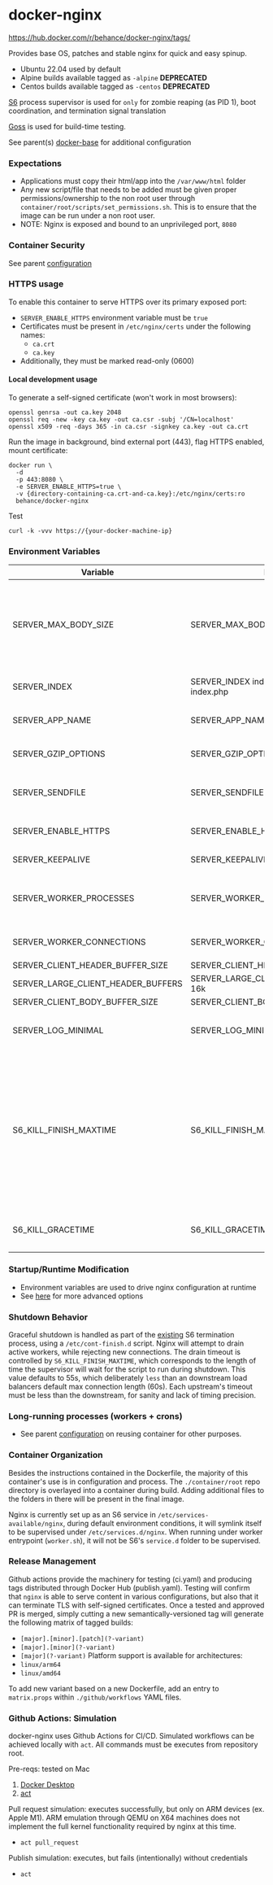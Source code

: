 # docker-nginx

https://hub.docker.com/r/behance/docker-nginx/tags/

Provides base OS, patches and stable nginx for quick and easy spinup.

- Ubuntu 22.04 used by default
- Alpine builds available tagged as `-alpine` **DEPRECATED**
- Centos builds available tagged as `-centos` **DEPRECATED**


[S6](https://github.com/just-containers/s6-overlay) process supervisor is used for `only` for zombie reaping (as PID 1), boot coordination, and termination signal translation

[Goss](https://github.com/aelsabbahy/goss) is used for build-time testing.

See parent(s) [docker-base](https://github.com/behance/docker-base) for additional configuration


### Expectations

- Applications must copy their html/app into the `/var/www/html` folder
- Any new script/file that needs to be added must be given proper permissions/ownership to the non root user through `container/root/scripts/set_permissions.sh`. This is to ensure that the image can be run under a non root user.
-   NOTE: Nginx is exposed and bound to an unprivileged port, `8080`


### Container Security

See parent [configuration](https://github.com/behance/docker-base#security)


### HTTPS usage

To enable this container to serve HTTPS over its primary exposed port:
- `SERVER_ENABLE_HTTPS` environment variable must be `true`
- Certificates must be present in `/etc/nginx/certs` under the following names:
    - `ca.crt`
    - `ca.key`
- Additionally, they must be marked read-only (0600)

#### Local development usage

To generate a self-signed certificate (won't work in most browsers):
```
openssl genrsa -out ca.key 2048
openssl req -new -key ca.key -out ca.csr -subj '/CN=localhost'
openssl x509 -req -days 365 -in ca.csr -signkey ca.key -out ca.crt
```

Run the image in background, bind external port (443), flag HTTPS enabled, mount certificate:
```
docker run \
  -d
  -p 443:8080 \
  -e SERVER_ENABLE_HTTPS=true \
  -v {directory-containing-ca.crt-and-ca.key}:/etc/nginx/certs:ro
  behance/docker-nginx
```

Test
```
curl -k -vvv https://{your-docker-machine-ip}
```


### Environment Variables

Variable | Example | Description
--- | --- | ---
SERVER_MAX_BODY_SIZE | SERVER_MAX_BODY_SIZE=4M | Allows the downstream application to specify a non-default `client_max_body_size` configuration for the `server`-level directive in `/etc/nginx/sites-available/default`
SERVER_INDEX | SERVER_INDEX index.html index.html index.php | Changes the default pages to hit for folder and web roots
SERVER_APP_NAME | SERVER_APP_NAME='view' | Gets appended to the default logging format
SERVER_GZIP_OPTIONS | SERVER_GZIP_OPTIONS=1 | Allows default set of static content to be served gzipped
SERVER_SENDFILE | SERVER_SENDFILE=off | Allows runtime to specify value of nginx's `sendfile` (default, on)
SERVER_ENABLE_HTTPS | SERVER_ENABLE_HTTPS=true | Enable encrypted transmission using certificates
SERVER_KEEPALIVE | SERVER_KEEPALIVE=30 | Define HTTP 1.1's keepalive timeout
SERVER_WORKER_PROCESSES | SERVER_WORKER_PROCESSES=4 | Set to the number of cores in the machine, or the number of cores allocated to container
SERVER_WORKER_CONNECTIONS | SERVER_WORKER_CONNECTIONS=2048 | Sets up the number of connections for worker processes
SERVER_CLIENT_HEADER_BUFFER_SIZE | SERVER_CLIENT_HEADER_BUFFER_SIZE=16k | [docs](http://nginx.org/en/docs/http/ngx_http_core_module.html#client_header_buffer_size)
SERVER_LARGE_CLIENT_HEADER_BUFFERS | SERVER_LARGE_CLIENT_HEADER_BUFFERS=8 16k | [docs](http://nginx.org/en/docs/http/ngx_http_core_module.html#large_client_header_buffers)
SERVER_CLIENT_BODY_BUFFER_SIZE | SERVER_CLIENT_BODY_BUFFER_SIZE=128k | [docs](http://nginx.org/en/docs/http/ngx_http_core_module.html#client_body_buffer_size)
SERVER_LOG_MINIMAL | SERVER_LOG_MINIMAL=1 | Minimize the logging format, appropriate for development environments
S6_KILL_FINISH_MAXTIME | S6_KILL_FINISH_MAXTIME=55000 | The maximum time (in ms) a script in /etc/cont-finish.d could take before sending a KILL signal to it. Take into account that this parameter will be used per each script execution, it's not a max time for the whole set of scripts. This value has a max of 65535 on Alpine variants.
S6_KILL_GRACETIME | S6_KILL_GRACETIME=500 | Wait time (in ms) for S6 finish scripts before sending kill signal


### Startup/Runtime Modification

- Environment variables are used to drive nginx configuration at runtime
- See [here](https://github.com/behance/docker-base#startupruntime-modification) for more advanced options

### Shutdown Behavior

Graceful shutdown is handled as part of the [existing](https://github.com/behance/docker-base#shutdown-behavior) S6 termination process, using a `/etc/cont-finish.d` script.
Nginx will attempt to drain active workers, while rejecting new connections. The drain timeout is controlled by `S6_KILL_FINISH_MAXTIME`, which corresponds to the length of time the supervisor will wait for the script to run during shutdown. This value defaults to 55s, which deliberately `less` than an downstream load balancers default max connection length (60s). Each upstream's timeout must be less than the downstream, for sanity and lack of timing precision.

### Long-running processes (workers + crons)

- See parent [configuration](https://github.com/behance/docker-base#long-running-processes-workers--crons) on reusing container for other purposes.


### Container Organization

Besides the instructions contained in the Dockerfile, the majority of this
container's use is in configuration and process. The `./container/root` repo directory is overlayed into a container during build. Adding additional files
to the folders in there will be present in the final image.

Nginx is currently set up as an S6 service in `/etc/services-available/nginx`, during default environment conditions, it will symlink itself to be supervised under `/etc/services.d/nginx`. When running under worker entrypoint (`worker.sh`), it will not be S6's `service.d` folder to be supervised.


### Release Management

Github actions provide the machinery for testing (ci.yaml) and producing tags distributed through Docker Hub (publish.yaml). Testing will confirm that `nginx` is able to serve content in various configurations, but also that it can terminate TLS with self-signed certificates. Once a tested and approved PR is merged, simply cutting a new semantically-versioned tag will generate the following matrix of tagged builds:
- `[major].[minor].[patch](?-variant)`
- `[major].[minor](?-variant)`
- `[major](?-variant)`
Platform support is available for architectures:
- `linux/arm64`
- `linux/amd64`

To add new variant based on a new Dockerfile, add an entry to `matrix.props` within `./github/workflows` YAML files.

### Github Actions: Simulation

docker-nginx uses Github Actions for CI/CD. Simulated workflows can be achieved locally with `act`. All commands must be executes from repository root.

Pre-reqs: tested on Mac
1. [Docker Desktop](https://www.docker.com/products/docker-desktop)
1. [act](https://github.com/nektos/act)

Pull request simulation: executes successfully, but only on ARM devices (ex. Apple M1). ARM emulation through QEMU on X64 machines does not implement the full kernel functionality required by nginx at this time.
- `act pull_request`

Publish simulation: executes, but fails (intentionally) without credentials
- `act`


